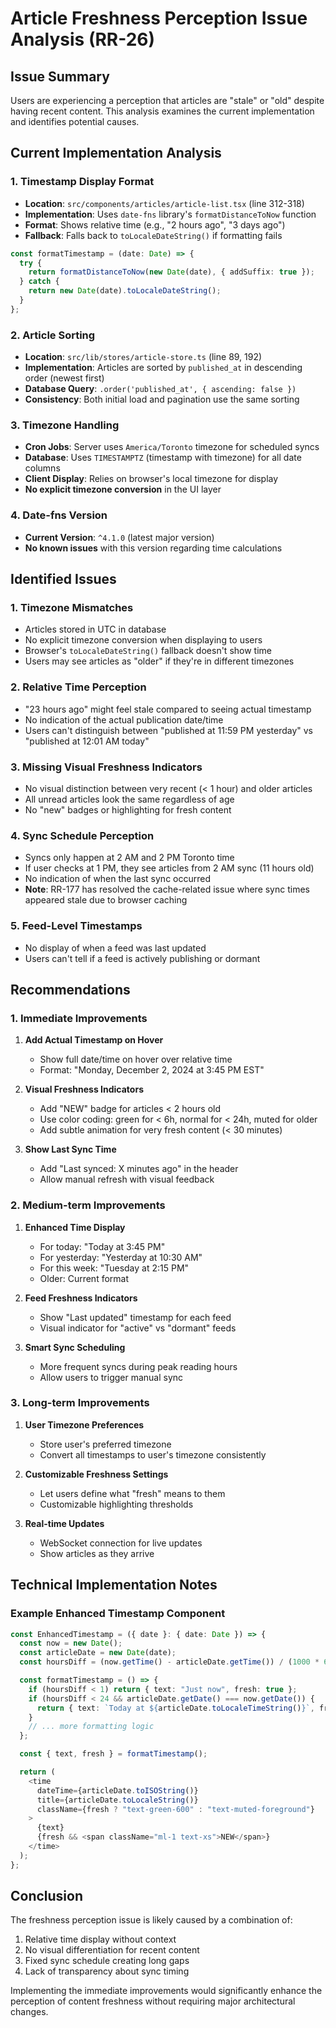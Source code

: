 # Article Freshness Perception Issue Analysis (RR-26)

## Issue Summary

Users are experiencing a perception that articles are "stale" or "old" despite having recent content. This analysis examines the current implementation and identifies potential causes.

## Current Implementation Analysis

### 1. Timestamp Display Format

- **Location**: `src/components/articles/article-list.tsx` (line 312-318)
- **Implementation**: Uses `date-fns` library's `formatDistanceToNow` function
- **Format**: Shows relative time (e.g., "2 hours ago", "3 days ago")
- **Fallback**: Falls back to `toLocaleDateString()` if formatting fails

```typescript
const formatTimestamp = (date: Date) => {
  try {
    return formatDistanceToNow(new Date(date), { addSuffix: true });
  } catch {
    return new Date(date).toLocaleDateString();
  }
};
```

### 2. Article Sorting

- **Location**: `src/lib/stores/article-store.ts` (line 89, 192)
- **Implementation**: Articles are sorted by `published_at` in descending order (newest first)
- **Database Query**: `.order('published_at', { ascending: false })`
- **Consistency**: Both initial load and pagination use the same sorting

### 3. Timezone Handling

- **Cron Jobs**: Server uses `America/Toronto` timezone for scheduled syncs
- **Database**: Uses `TIMESTAMPTZ` (timestamp with timezone) for all date columns
- **Client Display**: Relies on browser's local timezone for display
- **No explicit timezone conversion** in the UI layer

### 4. Date-fns Version

- **Current Version**: `^4.1.0` (latest major version)
- **No known issues** with this version regarding time calculations

## Identified Issues

### 1. Timezone Mismatches

- Articles stored in UTC in database
- No explicit timezone conversion when displaying to users
- Browser's `toLocaleDateString()` fallback doesn't show time
- Users may see articles as "older" if they're in different timezones

### 2. Relative Time Perception

- "23 hours ago" might feel stale compared to seeing actual timestamp
- No indication of the actual publication date/time
- Users can't distinguish between "published at 11:59 PM yesterday" vs "published at 12:01 AM today"

### 3. Missing Visual Freshness Indicators

- No visual distinction between very recent (< 1 hour) and older articles
- All unread articles look the same regardless of age
- No "new" badges or highlighting for fresh content

### 4. Sync Schedule Perception

- Syncs only happen at 2 AM and 2 PM Toronto time
- If user checks at 1 PM, they see articles from 2 AM sync (11 hours old)
- No indication of when the last sync occurred
- **Note**: RR-177 has resolved the cache-related issue where sync times appeared stale due to browser caching

### 5. Feed-Level Timestamps

- No display of when a feed was last updated
- Users can't tell if a feed is actively publishing or dormant

## Recommendations

### 1. Immediate Improvements

1. **Add Actual Timestamp on Hover**
   - Show full date/time on hover over relative time
   - Format: "Monday, December 2, 2024 at 3:45 PM EST"

2. **Visual Freshness Indicators**
   - Add "NEW" badge for articles < 2 hours old
   - Use color coding: green for < 6h, normal for < 24h, muted for older
   - Add subtle animation for very fresh content (< 30 minutes)

3. **Show Last Sync Time**
   - Add "Last synced: X minutes ago" in the header
   - Allow manual refresh with visual feedback

### 2. Medium-term Improvements

1. **Enhanced Time Display**
   - For today: "Today at 3:45 PM"
   - For yesterday: "Yesterday at 10:30 AM"
   - For this week: "Tuesday at 2:15 PM"
   - Older: Current format

2. **Feed Freshness Indicators**
   - Show "Last updated" timestamp for each feed
   - Visual indicator for "active" vs "dormant" feeds

3. **Smart Sync Scheduling**
   - More frequent syncs during peak reading hours
   - Allow users to trigger manual sync

### 3. Long-term Improvements

1. **User Timezone Preferences**
   - Store user's preferred timezone
   - Convert all timestamps to user's timezone consistently

2. **Customizable Freshness Settings**
   - Let users define what "fresh" means to them
   - Customizable highlighting thresholds

3. **Real-time Updates**
   - WebSocket connection for live updates
   - Show articles as they arrive

## Technical Implementation Notes

### Example Enhanced Timestamp Component

```typescript
const EnhancedTimestamp = ({ date }: { date: Date }) => {
  const now = new Date();
  const articleDate = new Date(date);
  const hoursDiff = (now.getTime() - articleDate.getTime()) / (1000 * 60 * 60);

  const formatTimestamp = () => {
    if (hoursDiff < 1) return { text: "Just now", fresh: true };
    if (hoursDiff < 24 && articleDate.getDate() === now.getDate()) {
      return { text: `Today at ${articleDate.toLocaleTimeString()}`, fresh: true };
    }
    // ... more formatting logic
  };

  const { text, fresh } = formatTimestamp();

  return (
    <time
      dateTime={articleDate.toISOString()}
      title={articleDate.toLocaleString()}
      className={fresh ? "text-green-600" : "text-muted-foreground"}
    >
      {text}
      {fresh && <span className="ml-1 text-xs">NEW</span>}
    </time>
  );
};
```

## Conclusion

The freshness perception issue is likely caused by a combination of:

1. Relative time display without context
2. No visual differentiation for recent content
3. Fixed sync schedule creating long gaps
4. Lack of transparency about sync timing

Implementing the immediate improvements would significantly enhance the perception of content freshness without requiring major architectural changes.
